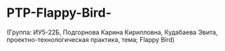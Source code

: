 # PTP-Flappy-Bird-
(Группа: ИУ5-22Б, Подгорнова Карина Кирилловна, Кудабаева Эвита, проектно-технологическая практика, тема; Flappy Bird)
